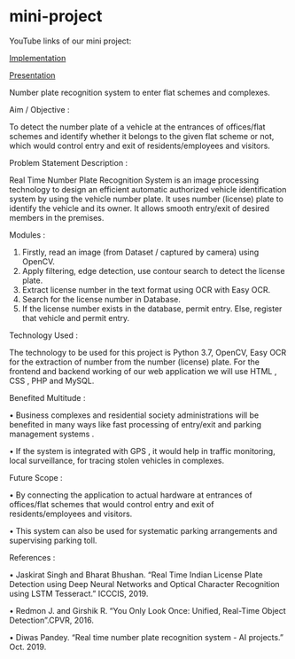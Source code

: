 # mini-project
YouTube links  of our mini project:

[Implementation](https://youtu.be/iW0o7LfRqL8)

[Presentation](https://youtu.be/mYk7CHdW1Bw)

Number plate recognition system to enter flat schemes and complexes.

Aim / Objective :

To detect the number plate of a vehicle at the entrances of offices/flat schemes and identify
whether it belongs to the given flat scheme or not, which would control entry and exit of
residents/employees and visitors.

Problem Statement Description :

Real Time Number Plate Recognition System is an image processing technology to design an efficient
automatic authorized vehicle identification system by using the vehicle number plate. It uses
number (license) plate to identify the vehicle and its owner. It allows smooth entry/exit of desired
members in the premises.

Modules :

1. Firstly, read an image (from Dataset / captured by camera) using OpenCV.
2. Apply filtering, edge detection, use contour search to detect the license plate.
3. Extract license number in the text format using OCR with Easy OCR.
4. Search for the license number in Database.
5. If the license number exists in the database, permit entry.
Else, register that vehicle and permit entry.

Technology Used :

The technology to be used for this project is Python 3.7, OpenCV, Easy OCR for the extraction of
number from the number (license) plate. For the frontend and backend working of our web
application we will use HTML , CSS , PHP and MySQL.

Benefited Multitude :

• Business complexes and residential society administrations will be benefited in many ways
like fast processing of entry/exit and parking management systems .

• If the system is integrated with GPS , it would help in traffic monitoring, local surveillance,
for tracing stolen vehicles in complexes.

Future Scope :

• By connecting the application to actual hardware at entrances of offices/flat schemes that
would control entry and exit of residents/employees and visitors.

• This system can also be used for systematic parking arrangements and supervising parking
toll.

References :

• Jaskirat Singh and Bharat Bhushan. “Real Time Indian License Plate Detection using Deep
Neural Networks and Optical Character Recognition using LSTM Tesseract.” ICCCIS, 2019.

• Redmon J. and Girshik R. “You Only Look Once: Unified, Real-Time Object Detection”.CPVR,
2016.

• Diwas Pandey. “Real time number plate recognition system - AI projects.” Oct. 2019.
